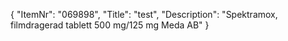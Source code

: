 {
  "ItemNr": "069898",
  "Title": "test",
  "Description": "Spektramox, filmdragerad tablett 500 mg/125 mg Meda AB"
}